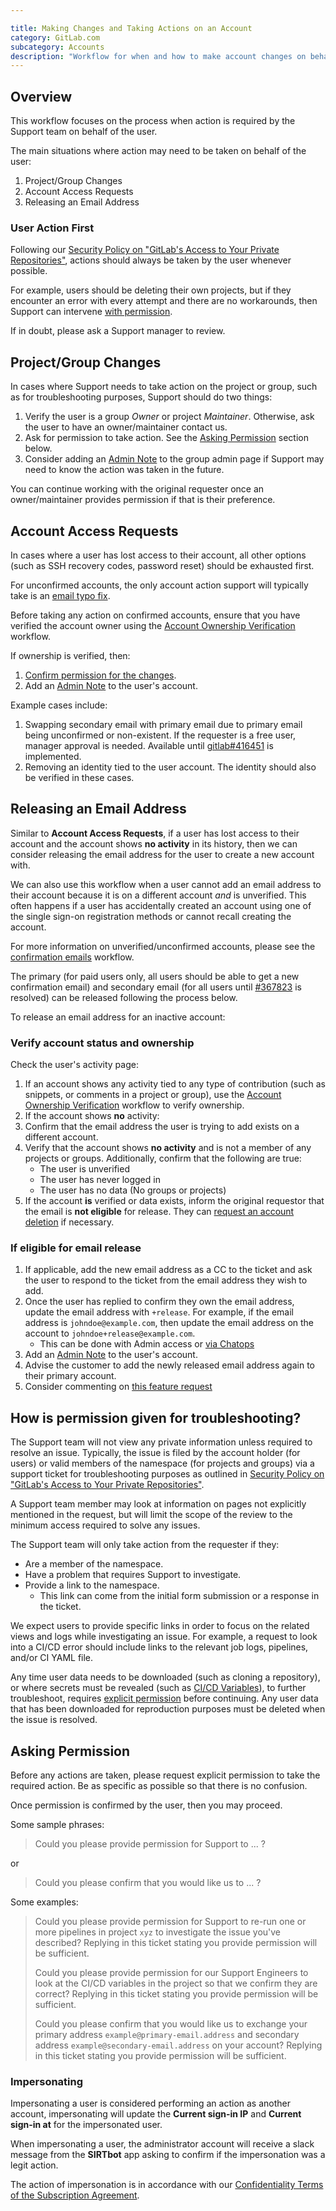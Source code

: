 ```yaml
---

title: Making Changes and Taking Actions on an Account
category: GitLab.com
subcategory: Accounts
description: "Workflow for when and how to make account changes on behalf of a customer"
---
```




## Overview

This workflow focuses on the process when action is required by the Support team on behalf of the user.

The main situations where action may need to be taken on behalf of the user:

1. Project/Group Changes
1. Account Access Requests
1. Releasing an Email Address

### User Action First

Following our [Security Policy on "GitLab's Access to Your Private Repositories"](/security/faq), actions should always be taken by the user whenever possible.

For example, users should be deleting their own projects, but if they encounter an error with every attempt and there are no workarounds, then Support can intervene [with permission](#asking-permission).

If in doubt, please ask a Support manager to review.

## Project/Group Changes

In cases where Support needs to take action on the project or group, such as for troubleshooting purposes, Support should do two things:

1. Verify the user is a group *Owner* or project *Maintainer*. Otherwise, ask the user to have an owner/maintainer contact us.
1. Ask for permission to take action. See the [Asking Permission](#asking-permission) section below.
1. Consider adding an [Admin Note](/handbook/support/workflows/admin_note.html) to the group admin page if Support may need to know the action was taken in the future.

You can continue working with the original requester once an owner/maintainer provides permission if that is their preference.

## Account Access Requests

In cases where a user has lost access to their account, all other options (such as SSH recovery codes, password reset) should be exhausted first.

For unconfirmed accounts, the only account action support will typically take is an [email typo fix](confirmation_emails.html#typo-fix).

Before taking any action on confirmed accounts, ensure that you have verified the account owner using the [Account Ownership Verification](/handbook/support/workflows/account_verification.html) workflow.

If ownership is verified, then:

1. [Confirm permission for the changes](#asking-permission).
1. Add an [Admin Note](/handbook/support/workflows/admin_note.html) to the user's account.

Example cases include:

1. Swapping secondary email with primary email due to primary email being unconfirmed or non-existent. If the requester is a free user, manager approval is needed. Available until [gitlab#416451](https://gitlab.com/gitlab-org/gitlab/-/issues/416451) is implemented.
1. Removing an identity tied to the user account. The identity should also be verified in these cases.

## Releasing an Email Address

Similar to **Account Access Requests**, if a user has lost access to their account and the account shows **no activity** in its history, then we can consider releasing the email address for the user to create a new account with.

We can also use this workflow when a user cannot add an email address to their account because it is on a different account *and* is unverified. This often happens if a user has accidentally created an account using one of the single sign-on registration methods or cannot recall creating the account.

For more information on unverified/unconfirmed accounts, please see the [confirmation emails](confirmation_emails.html) workflow.

The primary (for paid users only, all users should be able to get a new confirmation email) and secondary email (for all users until [#367823](https://gitlab.com/gitlab-org/gitlab/-/issues/367823) is resolved) can be released following the process below.

To release an email address for an inactive account:

### Verify account status and ownership

Check the user's activity page:

1. If an account shows any activity tied to any type of contribution (such as snippets, or comments in a project or group), use the [Account Ownership Verification](account_verification.html) workflow to verify ownership.
1. If the account shows **no** activity:
1. Confirm that the email address the user is trying to add exists on a different account.
1. Verify that the account shows **no activity** and is not a member of any projects or groups. Additionally, confirm that the following are true:
      - The user is unverified
      - The user has never logged in
      - The user has no data (No groups or projects)
1. If the account **is** verified or data exists, inform the original requestor that the email is **not eligible** for release. They can [request an account deletion](/handbook/support/workflows/personal_data_access_account_deletion.html#zendesk) if necessary.

### If eligible for email release

1. If applicable, add the new email address as a CC to the ticket and ask the user to respond to the ticket from the email address they wish to add.
1. Once the user has replied to confirm they own the email address, update the email address with `+release`. For example, if the email address is `johndoe@example.com`, then update the email address on the account to `johndoe+release@example.com`.
    - This can be done with Admin access or [via Chatops](./chatops.html#Update-a-Users-Primary-Email)
1. Add an [Admin Note](admin_note.html) to the user's account.
1. Advise the customer to add the newly released email address again to their primary account.
1. Consider commenting on [this feature request](https://gitlab.com/gitlab-org/gitlab/-/issues/352514)

## How is permission given for troubleshooting?

The Support team will not view any private information unless required to resolve an issue. Typically, the issue is filed by the account holder (for users) or valid members of the namespace (for projects and groups) via a support ticket for troubleshooting purposes as outlined in [Security Policy on "GitLab's Access to Your Private Repositories"](/security/faq).

A Support team member may look at information on pages not explicitly mentioned in the request, but will limit the scope of the review to the minimum access required to solve any issues.

The Support team will only take action from the requester if they:

- Are a member of the namespace.
- Have a problem that requires Support to investigate.
- Provide a link to the namespace.
  - This link can come from the initial form submission or a response in the ticket.

We expect users to provide specific links in order to focus on the related views and logs while investigating an issue. For example, a request to look into a CI/CD error should include links to the relevant job logs, pipelines, and/or CI YAML file.

Any time user data needs to be downloaded (such as cloning a repository), or where secrets must be revealed (such as [CI/CD Variables](https://docs.gitlab.com/ee/ci/variables/)), to further troubleshoot, requires [explicit permission](#asking-permission) before continuing. Any user data that has been downloaded for reproduction purposes must be deleted when the issue is resolved.

## Asking Permission

Before any actions are taken, please request explicit permission to take the required action. Be as specific as possible so that there is no confusion.

Once permission is confirmed by the user, then you may proceed.

Some sample phrases:

> Could you please provide permission for Support to ... ?

or

> Could you please confirm that you would like us to ... ?

Some examples:

> Could you please provide permission for Support to re-run one or more pipelines in project `xyz` to investigate the issue you've described? Replying in this ticket stating you provide permission will be sufficient.
>
> Could you please provide permission for our Support Engineers to look at the CI/CD variables in the project so that we confirm they are correct? Replying in this ticket stating you provide permission will be sufficient.
>
> Could you please confirm that you would like us to exchange your primary address `example@primary-email.address` and secondary address `example@secondary-email.address` on your account? Replying in this ticket stating you provide permission will be sufficient.

### Impersonating

Impersonating a user is considered performing an action as another account, impersonating will update the **Current sign-in IP** and **Current sign-in at** for the impersonated user.

When impersonating a user, the administrator account will receive a slack message from the **SIRTbot** app asking to confirm if the impersonation was a legit action.

The action of impersonation is in accordance with our [Confidentiality Terms of the Subscription Agreement](https://about.gitlab.com/handbook/legal/subscription-agreement/#7-confidentiality).  

